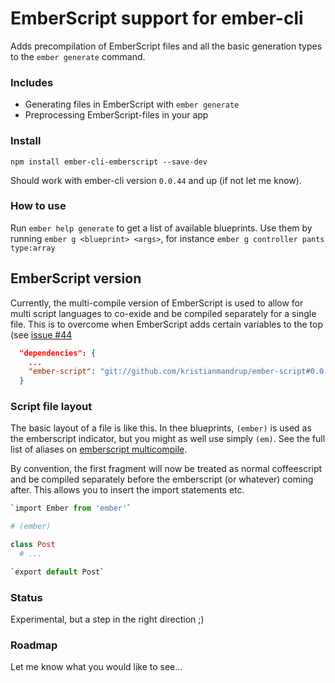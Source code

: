 # EmberScript support for ember-cli
Adds precompilation of EmberScript files and all the basic generation
types to the `ember generate` command.

### Includes
- Generating files in EmberScript with `ember generate`
- Preprocessing EmberScript-files in your app

### Install
```
npm install ember-cli-emberscript --save-dev
```

Should work with ember-cli version `0.0.44` and up (if not let me know).

### How to use
Run `ember help generate` to get a list of available blueprints.
Use them by running `ember g <blueprint> <args>`, for instance `ember g
controller pants type:array`

## EmberScript version
Currently, the multi-compile version of EmberScript is used to allow for multi script languages to co-exide and be compiled separately for a single file. This is to overcome when EmberScript adds certain variables to the top (see [issue #44](https://github.com/ghempton/ember-script/issues/44.)

```json
  "dependencies": {
    ...
    "ember-script": "git://github.com/kristianmandrup/ember-script#0.0.16"
  }
```    

### Script file layout

The basic layout of a file is like this. In thee blueprints, `(ember)` is used as the emberscript indicator, but you might as well use simply `(em)`. See the full list of aliases on [emberscript multicompile](git://github.com/kristianmandrup/ember-script#multicompile).

By convention, the first fragment will now be treated as normal coffeescript and be compiled separately before the emberscript (or whatever) coming after. This allows you to insert the import statements etc.

```coffeescript
`import Ember from 'ember'`

# (ember)

class Post
  # ...

`export default Post`
```

### Status
Experimental, but a step in the right direction ;)

### Roadmap

Let me know what you would like to see...